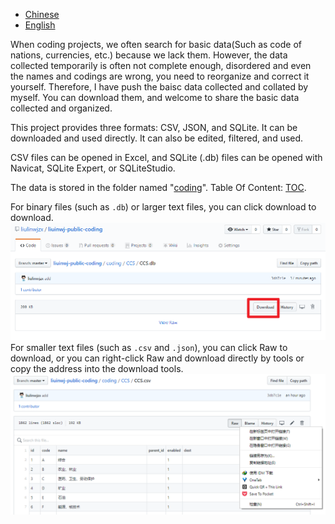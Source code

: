 
- [Chinese](readme.md)
- [English](readme_en.md)

When coding projects, we often search for basic data(Such as code of nations, currencies, etc.) because we lack them. However, the data collected temporarily is often not complete enough, disordered and even the names and codings are wrong, you need to reorganize and correct it yourself. Therefore, I have push the baisc data collected and collated by myself. You can download them, and welcome to share the basic data collected and organized.

This project provides three formats: CSV, JSON, and SQLite. It can be downloaded and used directly. It can also be edited, filtered, and used.

CSV files can be opened in Excel, and SQLite (.db) files can be opened with Navicat, SQLite Expert, or SQLiteStudio.

The data is stored in the folder named "[coding](coding)". Table Of Content: [TOC](toc_en.md).

For binary files (such as `.db`) or larger text files, you can click download to download.
![](img/download_1.png)
For smaller text files (such as `.csv` and `.json`), you can click Raw to download, or you can right-click Raw and download directly by tools or copy the address into the download tools.
![](img/download_2.png)